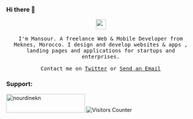 ### Hi there 👋
<p align="center">
  <img src="https://user-images.githubusercontent.com/5679180/79618120-0daffb80-80be-11ea-819e-d2b0fa904d07.gif" width="27px">
  <br><br>
  <samp>
I'm Mansour. A freelance Web  & Mobile  Developer from Meknes, Morocco. I design and develop websites & apps , landing pages and applications for startups and enterprises. 
     <br><br>Contact me on <a href="https://twitter.com/MansourAbouhayat">Twitter</a> or <a href="mailto&#58;AbouahayatMansour@gmail.com">Send an Email</a>
  </samp>

<h3 align="left" >Support:</h3>
<p ><a href="https://www.buymeacoffee.com/MansourCoder"> <img align="left" src="https://cdn.buymeacoffee.com/buttons/v2/default-yellow.png" height="50" width="210" alt="nourdinekn" /></a></p></center>

<br><br>
    <img src="https://visitor-badge.glitch.me/badge?page_id=MansourAbouhayat" alt="Visitors Counter">
</p>  <center>
<!--
**MansourAbouhayat/MansourAbouhayat** is a ✨ _special_ ✨ repository because its `README.md` (this file) appears on your GitHub profile.

Here are some ideas to get you started:

- 🔭 I’m currently working on ...
- 🌱 I’m currently learning ...
- 👯 I’m looking to collaborate on ...
- 🤔 I’m looking for help with ...
- 💬 Ask me about ...
- 📫 How to reach me: ...
- 😄 Pronouns: ...
- ⚡ Fun fact: ...
-->
